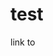 # test

link to <script src="https://gist.github.com/williamfisher9/46f8a63162070555f9b58c07d0bc9680.js"></script>
